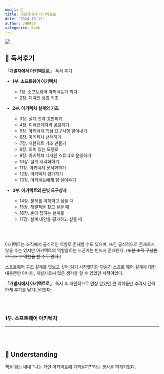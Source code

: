 ```yaml
---
emoji: 📖
title: 개발자에서 아키텍트로
date: '2024-10-11'
author: JH8459
categories: Book
---
```


<img src="https://jh8459.s3.ap-northeast-2.amazonaws.com/blog/2024-10-11-BOOK/book.jpg"/>

<br>

## 📓 독서후기

**「개발자에서 아키텍트로」** 독서 후기

- **1부. 소프트웨어 아키텍처**

  - 1장. 소프트웨어 아키텍트가 되다
  - 2장. 디자인 싱킹 기초

- **2부. 아키텍처 설계의 기초**

  - 3장. 설계 전략 고안하기
  - 4장. 이해관계자와 공감하기
  - 5장. 아키텍처 핵심 요구사항 알아내기
  - 6장. 아키텍처 선택하기
  - 7장. 패턴으로 기초 만들기
  - 8장. 의미 있는 모델로
  - 9장. 아키텍처 디자인 스튜디오 운영하기
  - 10장. 설계 시각화하기
  - 11장. 아키텍처 문서화하기
  - 12장. 아키텍처 평가하기
  - 13장. 아키텍트에게 힘 실어주기

- **3부. 아키텍트의 은빛 도구상자**

  - 14장. 문제를 이해하고 싶을 때
  - 15장. 해결책을 찾고 싶을 때
  - 16장. 손에 잡히는 설계를
  - 17장. 설계 대안을 평가하고 싶을 때

<br>
<br>

아키텍트는 조직에서 공식적인 역할로 존재할 수도 있으며, 또한 공식적으로 존재하지 않을 수는 있지만 아키텍트의 역할을하는 누군가는 반드시 존재한다. (<del>또한 조직 구성원 모두가 그 역할을 할 수도 있다.</del>)

소프트웨어 구조 설계를 엿보고 싶어 읽기 시작했지만 단순히 소프트 웨어 설계에 대한 내용뿐만 아니라, 개발자로써 많은 생각을 할 수 있었던 서적이었다.

**「개발자에서 아키텍트로」** 독서 후 개인적으로 인상 깊었던 큰 맥락들만 추려서 간략하게 후기를 남겨보려한다.

<br>
<br>

### 1부. 소프트웨어 아키텍처

---

<br>
<br>


## 🤔 Understanding

책을 읽는 내내 "나는 과연 아키텍트에 가까울까?"라는 생각을 하게되었다. 


```toc

```
